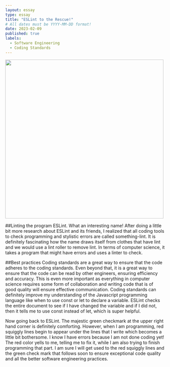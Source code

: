 ```yaml
---
layout: essay
type: essay
title: "ESLint to the Rescue!"
# All dates must be YYYY-MM-DD format!
date: 2023-02-09
published: true
labels:
  - Software Engineering
  - Coding Standards
---
```


<img width="500px" class="float-start pe-4" src="https://imgs.xkcd.com/comics/third_way.png">

##Linting the program
ESLint. What an interesting name! After doing a little bit more research about ESLint and its friends, I realized that all coding tools to check programming and stylistic errors are called something-lint. It is definitely fascinating how the name draws itself from clothes that have lint and we would use a lint roller to remove lint. In terms of computer science, it takes a program that might have errors and uses a linter to check. 

##Best practices
Coding standards are a great way to ensure that the code adheres to the coding standards. Even beyond that, it is a great way to ensure that the code can be read by other engineers, ensuring efficiency and accuracy. This is even more important as everything in computer science requires some form of collaboration and writing code that is of good quality will ensure effective communication. Coding standards can definitely improve my understanding of the Javascript programming language like when to use const or let to declare a variable. ESLint checks the entire document to see if I have changed the variable and if I did not, then it tells me to use const instead of let, which is super helpful.

Now going back to ESLint. The majestic green checkmark at the upper right hand corner is definitely comforting. However, when I am programming, red squiggly lines begin to appear under the lines that I write which becomes a little bit bothersome. I know I have errors because I am not done coding yet! The red color yells to me, telling me to fix it, while I am also trying to finish programming that part. I am sure I will get used to the red squiggly lines and the green check mark that follows soon to ensure exceptional code quality and all the better software engineering practices. 

